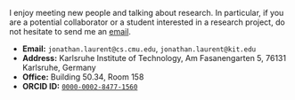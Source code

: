 I enjoy meeting new people and talking about research. In particular, if
you are a potential collaborator or a student interested in a research
project, do not hesitate to send me an
[email](mailto:jonathan.laurent@cs.cmu.edu).

- **Email:** `jonathan.laurent@cs.cmu.edu`, `jonathan.laurent@kit.edu`
- **Address:** Karlsruhe Institute of Technology, Am Fasanengarten 5,
  76131 Karlsruhe, Germany
- **Office:** Building 50.34, Room 158
- **ORCID ID:** [`0000-0002-8477-1560`](https://orcid.org/0000-0002-8477-1560)